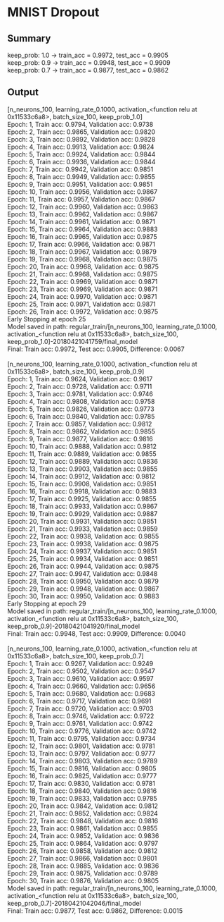 # MNIST Dropout
## Summary
keep_prob: 1.0 -> train_acc = 0.9972, test_acc = 0.9905<br/>
keep_prob: 0.9 -> train_acc = 0.9948, test_acc = 0.9909<br/>
keep_prob: 0.7 -> train_acc = 0.9877, test_acc = 0.9862<br/>

## Output
[n_neurons_100, learning_rate_0.1000, activation_<function relu at 0x11533c6a8>, batch_size_100, keep_prob_1.0]<br/>
Epoch:  1, Train acc: 0.9794, Validation acc: 0.9738<br/>
Epoch:  2, Train acc: 0.9865, Validation acc: 0.9820<br/>
Epoch:  3, Train acc: 0.9892, Validation acc: 0.9828<br/>
Epoch:  4, Train acc: 0.9913, Validation acc: 0.9824<br/>
Epoch:  5, Train acc: 0.9924, Validation acc: 0.9844<br/>
Epoch:  6, Train acc: 0.9936, Validation acc: 0.9844<br/>
Epoch:  7, Train acc: 0.9942, Validation acc: 0.9851<br/>
Epoch:  8, Train acc: 0.9949, Validation acc: 0.9855<br/>
Epoch:  9, Train acc: 0.9951, Validation acc: 0.9851<br/>
Epoch: 10, Train acc: 0.9956, Validation acc: 0.9867<br/>
Epoch: 11, Train acc: 0.9957, Validation acc: 0.9867<br/>
Epoch: 12, Train acc: 0.9960, Validation acc: 0.9863<br/>
Epoch: 13, Train acc: 0.9962, Validation acc: 0.9867<br/>
Epoch: 14, Train acc: 0.9961, Validation acc: 0.9871<br/>
Epoch: 15, Train acc: 0.9964, Validation acc: 0.9883<br/>
Epoch: 16, Train acc: 0.9965, Validation acc: 0.9875<br/>
Epoch: 17, Train acc: 0.9966, Validation acc: 0.9871<br/>
Epoch: 18, Train acc: 0.9967, Validation acc: 0.9879<br/>
Epoch: 19, Train acc: 0.9968, Validation acc: 0.9875<br/>
Epoch: 20, Train acc: 0.9968, Validation acc: 0.9875<br/>
Epoch: 21, Train acc: 0.9968, Validation acc: 0.9875<br/>
Epoch: 22, Train acc: 0.9969, Validation acc: 0.9871<br/>
Epoch: 23, Train acc: 0.9969, Validation acc: 0.9871<br/>
Epoch: 24, Train acc: 0.9970, Validation acc: 0.9871<br/>
Epoch: 25, Train acc: 0.9971, Validation acc: 0.9871<br/>
Epoch: 26, Train acc: 0.9972, Validation acc: 0.9875<br/>
Early Stopping at epoch 25<br/>
Model saved in path: regular_train/[n_neurons_100, learning_rate_0.1000, activation_<function relu at 0x11533c6a8>, batch_size_100, keep_prob_1.0]-20180421041759/final_model<br/>
Final: Train acc: 0.9972, Test acc: 0.9905, Difference: 0.0067<br/><br/>
[n_neurons_100, learning_rate_0.1000, activation_<function relu at 0x11533c6a8>, batch_size_100, keep_prob_0.9]<br/>
Epoch:  1, Train acc: 0.9624, Validation acc: 0.9617<br/>
Epoch:  2, Train acc: 0.9728, Validation acc: 0.9711<br/>
Epoch:  3, Train acc: 0.9781, Validation acc: 0.9746<br/>
Epoch:  4, Train acc: 0.9808, Validation acc: 0.9758<br/>
Epoch:  5, Train acc: 0.9826, Validation acc: 0.9773<br/>
Epoch:  6, Train acc: 0.9840, Validation acc: 0.9785<br/>
Epoch:  7, Train acc: 0.9857, Validation acc: 0.9812<br/>
Epoch:  8, Train acc: 0.9862, Validation acc: 0.9855<br/>
Epoch:  9, Train acc: 0.9877, Validation acc: 0.9816<br/>
Epoch: 10, Train acc: 0.9888, Validation acc: 0.9812<br/>
Epoch: 11, Train acc: 0.9889, Validation acc: 0.9855<br/>
Epoch: 12, Train acc: 0.9889, Validation acc: 0.9836<br/>
Epoch: 13, Train acc: 0.9903, Validation acc: 0.9855<br/>
Epoch: 14, Train acc: 0.9912, Validation acc: 0.9812<br/>
Epoch: 15, Train acc: 0.9908, Validation acc: 0.9851<br/>
Epoch: 16, Train acc: 0.9918, Validation acc: 0.9883<br/>
Epoch: 17, Train acc: 0.9925, Validation acc: 0.9855<br/>
Epoch: 18, Train acc: 0.9933, Validation acc: 0.9867<br/>
Epoch: 19, Train acc: 0.9929, Validation acc: 0.9887<br/>
Epoch: 20, Train acc: 0.9931, Validation acc: 0.9851<br/>
Epoch: 21, Train acc: 0.9933, Validation acc: 0.9859<br/>
Epoch: 22, Train acc: 0.9938, Validation acc: 0.9855<br/>
Epoch: 23, Train acc: 0.9938, Validation acc: 0.9875<br/>
Epoch: 24, Train acc: 0.9937, Validation acc: 0.9851<br/>
Epoch: 25, Train acc: 0.9934, Validation acc: 0.9851<br/>
Epoch: 26, Train acc: 0.9944, Validation acc: 0.9875<br/>
Epoch: 27, Train acc: 0.9947, Validation acc: 0.9848<br/>
Epoch: 28, Train acc: 0.9950, Validation acc: 0.9879<br/>
Epoch: 29, Train acc: 0.9948, Validation acc: 0.9867<br/>
Epoch: 30, Train acc: 0.9950, Validation acc: 0.9883<br/>
Early Stopping at epoch 29<br/>
Model saved in path: regular_train/[n_neurons_100, learning_rate_0.1000, activation_<function relu at 0x11533c6a8>, batch_size_100, keep_prob_0.9]-20180421041920/final_model<br/>
Final: Train acc: 0.9948, Test acc: 0.9909, Difference: 0.0040<br/><br/>
[n_neurons_100, learning_rate_0.1000, activation_<function relu at 0x11533c6a8>, batch_size_100, keep_prob_0.7]<br/>
Epoch:  1, Train acc: 0.9267, Validation acc: 0.9249<br/>
Epoch:  2, Train acc: 0.9502, Validation acc: 0.9547<br/>
Epoch:  3, Train acc: 0.9610, Validation acc: 0.9597<br/>
Epoch:  4, Train acc: 0.9660, Validation acc: 0.9656<br/>
Epoch:  5, Train acc: 0.9680, Validation acc: 0.9683<br/>
Epoch:  6, Train acc: 0.9717, Validation acc: 0.9691<br/>
Epoch:  7, Train acc: 0.9720, Validation acc: 0.9703<br/>
Epoch:  8, Train acc: 0.9746, Validation acc: 0.9722<br/>
Epoch:  9, Train acc: 0.9761, Validation acc: 0.9742<br/>
Epoch: 10, Train acc: 0.9776, Validation acc: 0.9742<br/>
Epoch: 11, Train acc: 0.9795, Validation acc: 0.9734<br/>
Epoch: 12, Train acc: 0.9801, Validation acc: 0.9781<br/>
Epoch: 13, Train acc: 0.9797, Validation acc: 0.9777<br/>
Epoch: 14, Train acc: 0.9803, Validation acc: 0.9789<br/>
Epoch: 15, Train acc: 0.9816, Validation acc: 0.9805<br/>
Epoch: 16, Train acc: 0.9825, Validation acc: 0.9777<br/>
Epoch: 17, Train acc: 0.9830, Validation acc: 0.9781<br/>
Epoch: 18, Train acc: 0.9840, Validation acc: 0.9816<br/>
Epoch: 19, Train acc: 0.9833, Validation acc: 0.9785<br/>
Epoch: 20, Train acc: 0.9842, Validation acc: 0.9812<br/>
Epoch: 21, Train acc: 0.9852, Validation acc: 0.9824<br/>
Epoch: 22, Train acc: 0.9848, Validation acc: 0.9816<br/>
Epoch: 23, Train acc: 0.9861, Validation acc: 0.9855<br/>
Epoch: 24, Train acc: 0.9852, Validation acc: 0.9836<br/>
Epoch: 25, Train acc: 0.9864, Validation acc: 0.9797<br/>
Epoch: 26, Train acc: 0.9858, Validation acc: 0.9812<br/>
Epoch: 27, Train acc: 0.9866, Validation acc: 0.9801<br/>
Epoch: 28, Train acc: 0.9885, Validation acc: 0.9836<br/>
Epoch: 29, Train acc: 0.9875, Validation acc: 0.9789<br/>
Epoch: 30, Train acc: 0.9876, Validation acc: 0.9805<br/>
Model saved in path: regular_train/[n_neurons_100, learning_rate_0.1000, activation_<function relu at 0x11533c6a8>, batch_size_100, keep_prob_0.7]-20180421042046/final_model<br/>
Final: Train acc: 0.9877, Test acc: 0.9862, Difference: 0.0015
